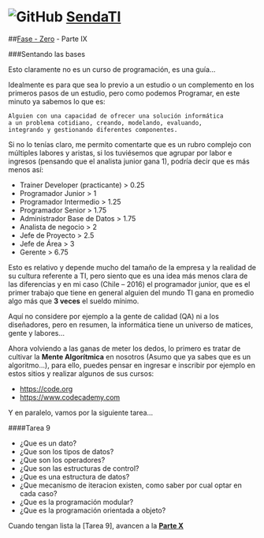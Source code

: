 # ![GitHub](https://github.com/favicon.ico) [SendaTI](https://github.com/silverfox78/SendaTI)

##[Fase - Zero](https://github.com/silverfox78/SendaTI/tree/master/Fase%20-%200) - Parte IX

###Sentando las bases

Esto claramente no es un curso de programación, es una guía…

Idealmente es para que sea lo previo a un estudio o un complemento en los primeros pasos de un estudio, pero como podemos Programar, en este minuto ya sabemos lo que es:

	Alguien con una capacidad de ofrecer una solución informática 
    a un problema cotidiano, creando, modelando, evaluando, 
    integrando y gestionando diferentes componentes.

Si no lo tenías claro, me permito comentarte que es un rubro complejo con múltiples labores y aristas, si los tuviésemos que agrupar por labor e ingresos (pensando que el analista junior gana 1), podría decir que es más menos así:

+ Trainer Developer (practicante) > 0.25
+ Programador Junior > 1
+ Programador Intermedio > 1.25
+ Programador Senior > 1.75
+ Administrador Base de Datos > 1.75
+ Analista de negocio > 2
+ Jefe de Proyecto > 2.5
+ Jefe de Área > 3
+ Gerente > 6.75

Esto es relativo y depende mucho del tamaño de la empresa y la realidad de su cultura referente a TI, pero siento que es una idea más menos clara de las diferencias y en mi caso (Chile – 2016) el programador junior, que es el primer trabajo que tiene en general alguien del mundo TI gana en promedio algo más que **3 veces** el sueldo mínimo.

Aquí no considere por ejemplo a la gente de calidad (QA) ni a los diseñadores, pero en resumen, la informática tiene un universo de matices, gente y labores…

Ahora volviendo a las ganas de meter los dedos, lo primero es tratar de cultivar la **Mente Algorítmica** en nosotros (Asumo que ya sabes que es un algoritmo…), para ello, puedes pensar en ingresar e inscribir por ejemplo en estos sitios y realizar algunos de sus cursos:
* https://code.org
* https://www.codecademy.com

Y en paralelo, vamos por la siguiente tarea…


####Tarea 9
* ¿Que es un dato?
* ¿Que son los tipos de datos?
* ¿Que son los operadores?
* ¿Que son las estructuras de control?
* ¿Que es una estructura de datos?
* ¿Que mecanismo de iteracion existen, como saber por cual optar en cada caso?
* ¿Que es la programación modular?
* ¿Que es la programación orientada a objeto?

Cuando tengan lista la [Tarea 9], avancen a la **[Parte X](https://github.com/silverfox78/SendaTI/tree/master/Fase%20-%200/Parte10.md)**

